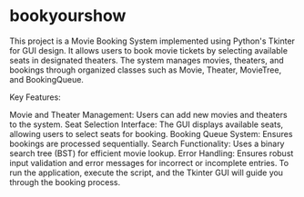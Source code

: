 # bookyourshow
This project is a Movie Booking System implemented using Python's Tkinter for GUI design. It allows users to book movie tickets by selecting available seats in designated theaters. The system manages movies, theaters, and bookings through organized classes such as Movie, Theater, MovieTree, and BookingQueue.

Key Features:

Movie and Theater Management: Users can add new movies and theaters to the system.
Seat Selection Interface: The GUI displays available seats, allowing users to select seats for booking.
Booking Queue System: Ensures bookings are processed sequentially.
Search Functionality: Uses a binary search tree (BST) for efficient movie lookup.
Error Handling: Ensures robust input validation and error messages for incorrect or incomplete entries.
To run the application, execute the script, and the Tkinter GUI will guide you through the booking process.
